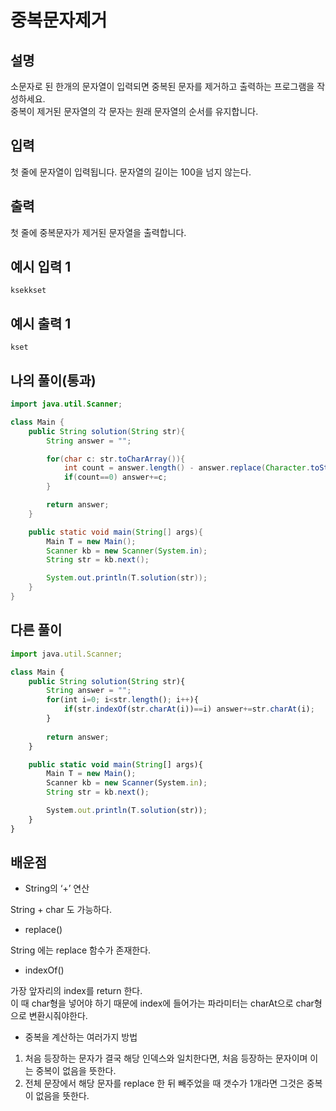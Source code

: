 # 중복문자제거

## 설명

소문자로 된 한개의 문자열이 입력되면 중복된 문자를 제거하고 출력하는 프로그램을 작성하세요.  
중복이 제거된 문자열의 각 문자는 원래 문자열의 순서를 유지합니다.

## 입력

첫 줄에 문자열이 입력됩니다. 문자열의 길이는 100을 넘지 않는다.

## 출력

첫 줄에 중복문자가 제거된 문자열을 출력합니다.

## 예시 입력 1

```
ksekkset

```

## 예시 출력 1

```
kset
```

## 나의 풀이(통과)

```java
import java.util.Scanner;

class Main {
    public String solution(String str){
        String answer = "";

        for(char c: str.toCharArray()){
            int count = answer.length() - answer.replace(Character.toString(c), "").length();
            if(count==0) answer+=c;
        }

        return answer;
    }

    public static void main(String[] args){
        Main T = new Main();
        Scanner kb = new Scanner(System.in);
        String str = kb.next();

        System.out.println(T.solution(str));
    }
}
```

## 다른 풀이

```jsx
import java.util.Scanner;

class Main {
    public String solution(String str){
        String answer = "";
        for(int i=0; i<str.length(); i++){
            if(str.indexOf(str.charAt(i))==i) answer+=str.charAt(i);
        }
        
        return answer;
    }

    public static void main(String[] args){
        Main T = new Main();
        Scanner kb = new Scanner(System.in);
        String str = kb.next();

        System.out.println(T.solution(str));
    }
}
```

## 배운점

- String의 ‘+’ 연산

String + char 도 가능하다.

- replace()

String 에는 replace 함수가 존재한다.

- indexOf()

가장 앞자리의 index를 return 한다.   
이 때 char형을 넣어야 하기 때문에 index에 들어가는 파라미터는 charAt으로 char형으로 변환시줘야한다.

- 중복을 계산하는 여러가지 방법
1. 처음 등장하는 문자가 결국 해당 인덱스와 일치한다면, 처음 등장하는 문자이며 이는 중복이 없음을 뜻한다.
2. 전체 문장에서 해당 문자를 replace 한 뒤 빼주었을 때 갯수가 1개라면 그것은 중복이 없음을 뜻한다.